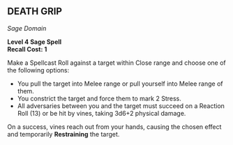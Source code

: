 ## DEATH GRIP  
_Sage Domain_

**Level 4 Sage Spell**  
**Recall Cost: 1**  

Make a Spellcast Roll against a target within Close range and choose one of the following options:  
- You pull the target into Melee range or pull yourself into Melee range of them.  
- You constrict the target and force them to mark 2 Stress.  
- All adversaries between you and the target must succeed on a Reaction Roll (13) or be hit by vines, taking 3d6+2 physical damage.  

On a success, vines reach out from your hands, causing the chosen effect and temporarily **Restraining** the target.

